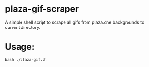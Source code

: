# plaza-gif-scraper
A simple shell script to scrape all gifs from plaza.one backgrounds to current directory.
# Usage:
`bash ./plaza-gif.sh`
